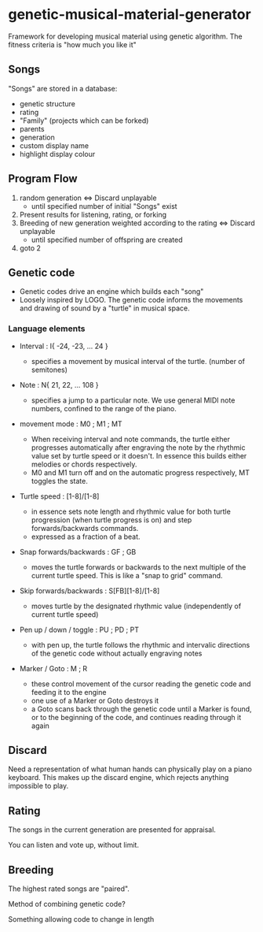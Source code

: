 # genetic-musical-material-generator
Framework for developing musical material using genetic algorithm. The fitness criteria is "how much you like it"

## Songs
"Songs" are stored in a database:
- genetic structure
- rating
- "Family" (projects which can be forked)
- parents
- generation
- custom display name
- highlight display colour

## Program Flow
1. random generation <=> Discard unplayable
	- until specified number of initial "Songs" exist
2. Present results for listening, rating, or forking
3. Breeding of new generation weighted according to the rating <=> Discard unplayable
	- until specified number of offspring are created
4. goto 2

## Genetic code
- Genetic codes drive an engine which builds each "song"
- Loosely inspired by LOGO. The genetic code informs the movements and drawing of sound by a "turtle" in musical space.

### Language elements
- Interval : I{ -24, -23, ... 24 }
	- specifies a movement by musical interval of the turtle. (number of semitones)

- Note : N{ 21, 22, ... 108 }
	- specifies a jump to a particular note.  We use general MIDI note numbers, confined to the range of the piano.  

- movement mode : M0 ; M1 ; MT
	- When receiving interval and note commands, the turtle either progresses automatically after engraving the note by the rhythmic value set by turtle speed or it doesn't.  In essence this builds either melodies or chords respectively.  
	- M0 and M1 turn off and on the automatic progress respectively, MT toggles the state.

- Turtle speed : [1-8]/[1-8]
	- in essence sets note length and rhythmic value for both turtle progression (when turtle progress is on) and step forwards/backwards commands.
	- expressed as a fraction of a beat.

- Snap forwards/backwards : GF ; GB
	- moves the turtle forwards or backwards to the next multiple of the current turtle speed.  This is like a "snap to grid" command.

- Skip forwards/backwards : S[FB][1-8]/[1-8]
	- moves turtle by the designated rhythmic value (independently of current turtle speed)

- Pen up / down / toggle : PU ; PD ; PT
	- with pen up, the turtle follows the rhythmic and intervalic directions of the genetic code without actually engraving notes

- Marker / Goto : M ; R
	- these control movement of the cursor reading the genetic code and feeding it to the engine
	- one use of a Marker or Goto destroys it
	- a Goto scans back through the genetic code until a Marker is found, or to the beginning of the code, and continues reading through it again

## Discard
Need a representation of what human hands can physically play on a piano keyboard.  This makes up the discard engine, which rejects anything impossible to play.  

## Rating
The songs in the current generation are presented for appraisal.

You can listen and vote up, without limit.

## Breeding
The highest rated songs are "paired".

Method of combining genetic code?

Something allowing code to change in length
